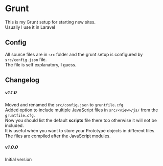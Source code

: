 # Grunt

This is my Grunt setup for starting new sites.  
Usually I use it in Laravel

## Config

All source files are in ```src``` folder and the grunt setup is configured by ```src/config.json``` file.  
The file is self explanatory, I guess.

## Changelog

##### v1.1.0
Moved and renamed the ```src/config.json``` to ```gruntfile.cfg```  
Added option to include multiple JavaScript files in ```src/<view>/js/``` from the ```gruntfile.cfg```.  
Now you should list the default **scripts** file there too otherwise it will not be included.  
It is useful when you want to store your Prototype objects in different files.  
The files are compiled after the JavaScript modules.  


##### v1.0.0
Initial version